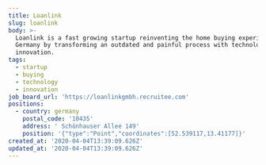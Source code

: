 ```yaml
---
title: Loanlink
slug: loanlink
body: >-
  Loanlink is a fast growing startup reinventing the home buying experience in
  Germany by transforming an outdated and painful process with technology and
  innovation.
tags:
  - startup
  - buying
  - technology
  - innovation
job_board_url: 'https://loanlinkgmbh.recruitee.com'
positions:
  - country: germany
    postal_code: '10435'
    address: ' Schönhauser Allee 149'
    position: '{"type":"Point","coordinates":[52.539117,13.41177]}'
created_at: '2020-04-04T13:39:09.626Z'
updated_at: '2020-04-04T13:39:09.626Z'
---
```


